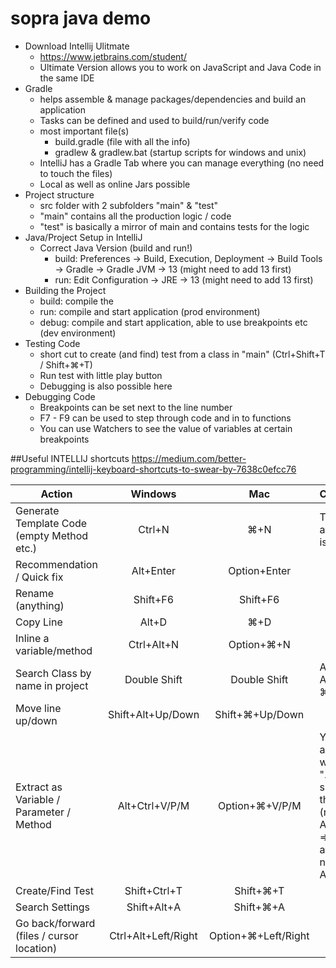 # sopra java demo
- Download Intellij Ulitmate
    - https://www.jetbrains.com/student/
    - Ultimate Version allows you to work on JavaScript and Java Code in the same IDE
- Gradle
    - helps assemble & manage packages/dependencies and build an application
    - Tasks can be defined and used to build/run/verify code
    - most important file(s)
        - build.gradle (file with all the info)
        - gradlew & gradlew.bat (startup scripts for windows and unix)
    - IntelliJ has a Gradle Tab where you can manage everything (no need to touch the files)
    - Local as well as online Jars possible
-  Project structure
    - src folder with 2 subfolders "main" & "test"
    - "main" contains all the production logic / code
    - "test" is basically a mirror of main and contains tests for the logic
- Java/Project Setup in IntelliJ
    - Correct Java Version (build and run!)
        - build: Preferences -> Build, Execution, Deployment -> Build Tools -> Gradle -> Gradle JVM -> 13 (might need to add 13 first)
        - run: Edit Configuration -> JRE -> 13 (might need to add 13 first)
- Building the Project
    - build: compile the
    - run: compile and start application (prod environment)
    - debug: compile and start application, able to use breakpoints etc (dev environment)
- Testing Code
    - short cut to create (and find) test from a class in "main" (Ctrl+Shift+T / Shift+⌘+T)
    - Run test with little play button
    - Debugging is also possible here
- Debugging Code
    - Breakpoints can be set next to the line number
    - F7 - F9 can be used to step through code and in to functions
    - You can use Watchers to see the value of variables at certain breakpoints

##Useful INTELLIJ shortcuts
https://medium.com/better-programming/intellij-keyboard-shortcuts-to-swear-by-7638c0efcc76

| Action                                         | Windows             | Mac                 | Comment                   |
| -------------                                  |:-------------:      | :----:              |---------                  |
| Generate Template Code (empty Method etc.)     | Ctrl+N              | ⌘+N                 |Try this if anything is red|
| Recommendation / Quick fix                     | Alt+Enter           | Option+Enter        |                           |
| Rename (anything)                              | Shift+F6            | Shift+F6            |                           |
| Copy Line                                      | Alt+D               | ⌘+D                 |                           |
| Inline a variable/method                       | Ctrl+Alt+N          | Option+⌘+N          |                           |
| Search Class by name in project                | Double Shift        | Double Shift        | Also Alt+O or ⌘+O         |
| Move line up/down                              | Shift+Alt+Up/Down   | Shift+⌘+Up/Down     |                           |
| Extract as Variable / Parameter / Method       | Alt+Ctrl+V/P/M      | Option+⌘+V/P/M      | You can also just write ".var" or similar at the end (new App().var => App app = new App();) |
| Create/Find Test                               | Shift+Ctrl+T        | Shift+⌘+T           |                           |
| Search Settings                                | Shift+Alt+A         | Shift+⌘+A           |                           |
| Go back/forward (files / cursor location)      | Ctrl+Alt+Left/Right | Option+⌘+Left/Right |                           |
